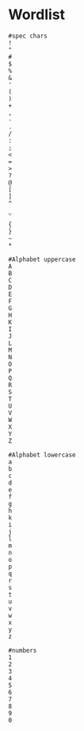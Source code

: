 # Wordlist

```
#spec chars
!
"
#
$
%
&
'
(
)
+
,
-
.
/
:
;
<
=
>
?
@
[
]
^
_
`
{
}
~
*
```

```
#Alphabet uppercase
A
B
C
D
E
F
G
H
K
I
J
L
M
N
O
P
Q
R
S
T
U
V
W
X
Y
Z
```

```
#Alphabet lowercase
a
b
c
d
e
f
g
h
k
i
j
l
m
n
o
p
q
r
s
t
u
v
w
x
y
z
```

```
#numbers
1
2
3
4
5
6
7
8
9
0
```
